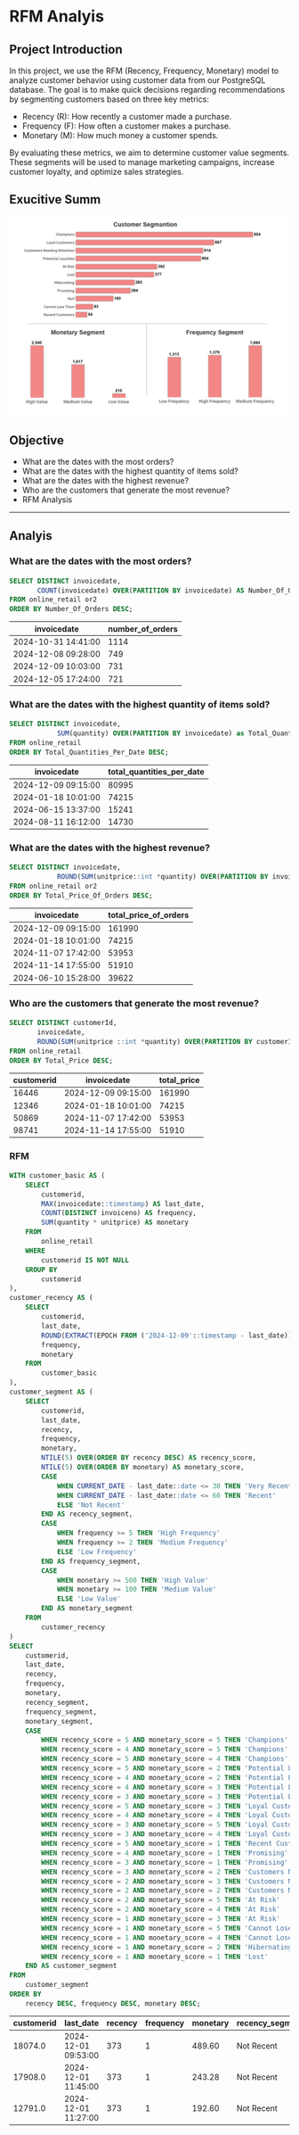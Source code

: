 
# RFM Analyis 
## Project Introduction

In this project, we use the RFM (Recency, Frequency, Monetary) model to analyze customer behavior using customer data from our PostgreSQL database. The goal is to make quick decisions regarding recommendations by segmenting customers based on three key metrics:

+ Recency (R): How recently a customer made a purchase.
+ Frequency (F): How often a customer makes a purchase.
+ Monetary (M): How much money a customer spends.

By evaluating these metrics, we aim to determine customer value segments. These segments will be used to manage marketing campaigns, increase customer loyalty, and optimize sales strategies.
## Exucitive Summ
![image](https://github.com/AtilaKzlts/RFM-SQL/blob/main/assets/raports.png)

## Objective 
+ What are the dates with the most orders?
+ What are the dates with the highest quantity of items sold?
+ What are the dates with the highest revenue?
+ Who are the customers that generate the most revenue?
+ RFM Analysis
-----

## Analyis
### What are the dates with the most orders?
```sql
SELECT DISTINCT invoicedate,
       COUNT(invoicedate) OVER(PARTITION BY invoicedate) AS Number_Of_Orders
FROM online_retail or2 
ORDER BY Number_Of_Orders DESC;

```

| invoicedate          | number_of_orders |
|----------------------|------------------|
| 2024-10-31 14:41:00  | 1114             |
| 2024-12-08 09:28:00  | 749              |
| 2024-12-09 10:03:00  | 731              |
| 2024-12-05 17:24:00  | 721              |

### What are the dates with the highest quantity of items sold?
```sql
SELECT DISTINCT invoicedate,
            SUM(quantity) OVER(PARTITION BY invoicedate) as Total_Quantities_Per_Date
FROM online_retail  
ORDER BY Total_Quantities_Per_Date DESC;

```

| invoicedate          | total_quantities_per_date |
|----------------------|---------------------------|  
| 2024-12-09 09:15:00  | 80995                     |  
| 2024-01-18 10:01:00  | 74215                     |  
| 2024-06-15 13:37:00  | 15241                     |  
| 2024-08-11 16:12:00  | 14730                     |

### What are the dates with the highest revenue?
```sql
SELECT DISTINCT invoicedate,
            ROUND(SUM(unitprice::int *quantity) OVER(PARTITION BY invoicedate),0) AS Total_Price_Of_Orders
FROM online_retail or2 
ORDER BY Total_Price_Of_Orders DESC;

```


| invoicedate          | total_price_of_orders |  
|----------------------|-----------------------|  
| 2024-12-09 09:15:00  | 161990                |  
| 2024-01-18 10:01:00  | 74215                 |  
| 2024-11-07 17:42:00  | 53953                 |  
| 2024-11-14 17:55:00  | 51910                 |  
| 2024-06-10 15:28:00  | 39622                 |  



### Who are the customers that generate the most revenue?
```sql
SELECT DISTINCT customerId,
       invoicedate,
       ROUND(SUM(unitprice ::int *quantity) OVER(PARTITION BY customerId, invoicedate),0) AS Total_Price
FROM online_retail  
ORDER BY Total_Price DESC;

```
| customerid | invoicedate          | total_price |  
|------------|----------------------|-------------|  
| 16446      | 2024-12-09 09:15:00  | 161990      |  
| 12346      | 2024-01-18 10:01:00  | 74215       |  
| 50869      | 2024-11-07 17:42:00  | 53953       |  
| 98741      | 2024-11-14 17:55:00  | 51910       |  


### RFM

```sql
WITH customer_basic AS (
    SELECT 
        customerid,
        MAX(invoicedate::timestamp) AS last_date,
        COUNT(DISTINCT invoiceno) AS frequency,
        SUM(quantity * unitprice) AS monetary
    FROM 
        online_retail
    WHERE 
        customerid IS NOT NULL
    GROUP BY 
        customerid
),
customer_recency AS (
    SELECT 
        customerid,
        last_date,
        ROUND(EXTRACT(EPOCH FROM ('2024-12-09'::timestamp - last_date)) / (24 * 60 * 60)) AS recency,
        frequency,
        monetary
    FROM 
        customer_basic
),
customer_segment AS (
    SELECT 
        customerid,
        last_date,
        recency,
        frequency,
        monetary,
        NTILE(5) OVER(ORDER BY recency DESC) AS recency_score,
        NTILE(5) OVER(ORDER BY monetary) AS monetary_score,
        CASE
            WHEN CURRENT_DATE - last_date::date <= 30 THEN 'Very Recent'
            WHEN CURRENT_DATE - last_date::date <= 60 THEN 'Recent'
            ELSE 'Not Recent'
        END AS recency_segment,
        CASE
            WHEN frequency >= 5 THEN 'High Frequency'
            WHEN frequency >= 2 THEN 'Medium Frequency'
            ELSE 'Low Frequency'
        END AS frequency_segment,
        CASE
            WHEN monetary >= 500 THEN 'High Value'
            WHEN monetary >= 100 THEN 'Medium Value'
            ELSE 'Low Value'
        END AS monetary_segment
    FROM 
        customer_recency
)
SELECT 
    customerid,
    last_date,
    recency,
    frequency,
    monetary,
    recency_segment,
    frequency_segment,
    monetary_segment,
    CASE
        WHEN recency_score = 5 AND monetary_score = 5 THEN 'Champions'
        WHEN recency_score = 4 AND monetary_score = 5 THEN 'Champions'
        WHEN recency_score = 5 AND monetary_score = 4 THEN 'Champions'
        WHEN recency_score = 5 AND monetary_score = 2 THEN 'Potential Loyalists'
        WHEN recency_score = 4 AND monetary_score = 2 THEN 'Potential Loyalists'
        WHEN recency_score = 4 AND monetary_score = 3 THEN 'Potential Loyalists'
        WHEN recency_score = 3 AND monetary_score = 3 THEN 'Potential Loyalists'
        WHEN recency_score = 5 AND monetary_score = 3 THEN 'Loyal Customers'
        WHEN recency_score = 4 AND monetary_score = 4 THEN 'Loyal Customers'
        WHEN recency_score = 3 AND monetary_score = 5 THEN 'Loyal Customers'
        WHEN recency_score = 3 AND monetary_score = 4 THEN 'Loyal Customers'
        WHEN recency_score = 5 AND monetary_score = 1 THEN 'Recent Customers'
        WHEN recency_score = 4 AND monetary_score = 1 THEN 'Promising'
        WHEN recency_score = 3 AND monetary_score = 1 THEN 'Promising'
        WHEN recency_score = 3 AND monetary_score = 2 THEN 'Customers Needing Attention'
        WHEN recency_score = 2 AND monetary_score = 3 THEN 'Customers Needing Attention'
        WHEN recency_score = 2 AND monetary_score = 2 THEN 'Customers Needing Attention'
        WHEN recency_score = 2 AND monetary_score = 5 THEN 'At Risk'
        WHEN recency_score = 2 AND monetary_score = 4 THEN 'At Risk'
        WHEN recency_score = 1 AND monetary_score = 3 THEN 'At Risk'
        WHEN recency_score = 1 AND monetary_score = 5 THEN 'Cannot Lose Them'
        WHEN recency_score = 1 AND monetary_score = 4 THEN 'Cannot Lose Them'
        WHEN recency_score = 1 AND monetary_score = 2 THEN 'Hibernating'
        WHEN recency_score = 1 AND monetary_score = 1 THEN 'Lost'
    END AS customer_segment
FROM 
    customer_segment
ORDER BY 
    recency DESC, frequency DESC, monetary DESC;

```

| customerid | last_date              | recency | frequency | monetary | recency_segment | frequency_segment | monetary_segment | customer_segment |
|------------|------------------------|---------|-----------|----------|-----------------|-------------------|------------------|------------------|
| 18074.0    | 2024-12-01 09:53:00    | 373     | 1         | 489.60   | Not Recent      | Low Frequency     | Medium Value     | At Risk          |
| 17908.0    | 2024-12-01 11:45:00    | 373     | 1         | 243.28   | Not Recent      | Low Frequency     | Medium Value     | Hibernating      |
| 12791.0    | 2024-12-01 11:27:00    | 373     | 1         | 192.60   | Not Recent      | Low Frequency     | Medium Value     | Lost             |
